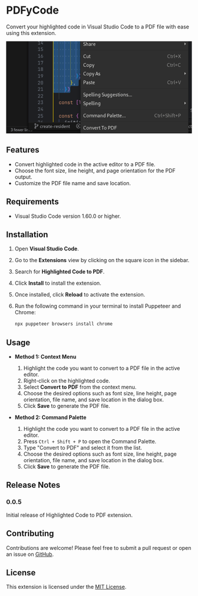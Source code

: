 # PDFyCode

Convert your highlighted code in Visual Studio Code to a PDF file with ease using this extension.

![Image](https://github.com/mwelwankuta/pdfy-code/blob/main/assets/image.png)

## Features

- Convert highlighted code in the active editor to a PDF file.
- Choose the font size, line height, and page orientation for the PDF output.
- Customize the PDF file name and save location.

## Requirements

- Visual Studio Code version 1.60.0 or higher.

## Installation

1. Open **Visual Studio Code**.
2. Go to the **Extensions** view by clicking on the square icon in the sidebar.
3. Search for **Highlighted Code to PDF**.
4. Click **Install** to install the extension.
5. Once installed, click **Reload** to activate the extension.
6. Run the following command in your terminal to install Puppeteer and Chrome:

   ```bash
   npx puppeteer browsers install chrome
   ```

## Usage

- **Method 1: Context Menu**

  1. Highlight the code you want to convert to a PDF file in the active editor.
  2. Right-click on the highlighted code.
  3. Select **Convert to PDF** from the context menu.
  4. Choose the desired options such as font size, line height, page orientation, file name, and save location in the dialog box.
  5. Click **Save** to generate the PDF file.

- **Method 2: Command Palette**
  1. Highlight the code you want to convert to a PDF file in the active editor.
  2. Press `Ctrl + Shift + P` to open the Command Palette.
  3. Type "Convert to PDF" and select it from the list.
  4. Choose the desired options such as font size, line height, page orientation, file name, and save location in the dialog box.
  5. Click **Save** to generate the PDF file.

## Release Notes

### 0.0.5

Initial release of Highlighted Code to PDF extension.

## Contributing

Contributions are welcome! Please feel free to submit a pull request or open an issue on [GitHub](https://github.com/mwelwankuta/pdfycode).

## License

This extension is licensed under the [MIT License](LICENSE).
